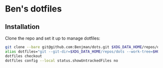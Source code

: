 # Ben's dotfiles

## Installation

Clone the repo and set it up to manage dotfiles:

```sh
git clone --bare git@github.com:Benjman/dots.git $XDG_DATA_HOME/repos/dots
alias dotfiles="git --git-dir=$XDG_DATA_HOME/repos/dots --work-tree=$HOME"
dotfiles checkout
dotfiles config --local status.showUntrackedFiles no
```
